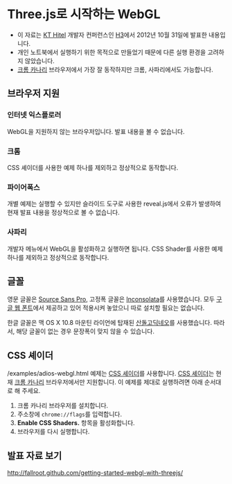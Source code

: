 # Three.js로 시작하는 WebGL

- 이 자료는 [KT Hitel](http://kthcorp.com/) 개발자 컨퍼런스인 [H3](http://h3.kthcorp.com/2012/)에서 2012년 10월 31일에 발표한 내용입니다.
- 개인 노트북에서 실행하기 위한 목적으로 만들었기 때문에 다른 실행 환경을 고려하지 않았습니다.
- [크롬 카나리] 브라우저에서 가장 잘 동작하지만 크롬, 사파리에서도 가능합니다.

## 브라우저 지원

### 인터넷 익스플로러

WebGL을 지원하지 않는 브라우저입니다. 발표 내용을 볼 수 없습니다.

### 크롬

CSS 셰이더를 사용한 예제 하나를 제외하고 정상적으로 동작합니다.

### 파이어폭스

개별 예제는 실행할 수 있지만 슬라이드 도구로 사용한 reveal.js에서 오류가 발생하여 현재 발표 내용을 정상적으로 볼 수 없습니다.

### 사파리

개발자 메뉴에서 WebGL을 활성화하고 실행하면 됩니다. CSS Shader를 사용한 예제 하나를 제외하고 정상적으로 동작합니다.

## 글꼴

영문 글꼴은 [Source Sans Pro], 고정폭 글꼴은 [Inconsolata]를 사용했습니다. 모두 [구글 웹 폰트]에서 제공하고 있어 적용시켜 놓았으니 따로 설치할 필요는 없습니다.

한글 글꼴은 맥 OS X 10.8 마운틴 라이언에 탑재된 [산돌고딕네오]를 사용했습니다. 따라서, 해당 글꼴이 없는 경우 문장폭이 맞지 않을 수 있습니다.

## CSS 셰이더

/examples/adios-webgl.html 예제는 [CSS 셰이더]를 사용합니다. [CSS 셰이더]는 현재 [크롬 카나리] 브라우저에서만 지원합니다. 이 예제를 제대로 실행하려면 아래 순서대로 해 주세요.

1. 크롬 카나리 브라우저를 설치합니다.
2. 주소창에 `chrome://flags`를 입력합니다.
3. **Enable CSS Shaders.** 항목을 활성화합니다.
4. 브라우저를 다시 실행합니다.

## 발표 자료 보기

<http://fallroot.github.com/getting-started-webgl-with-threejs/>

[크롬 카나리]: https://tools.google.com/dlpage/chromesxs
[구글 웹 폰트]: http://www.google.com/webfonts
[Source Sans Pro]: http://www.google.com/webfonts/specimen/Source+Sans+Pro
[Inconsolata]: http://www.google.com/webfonts/specimen/Inconsolata
[산돌고딕네오]: http://neo.sandoll.co.kr/
[CSS 셰이더]: http://www.w3.org/TR/filter-effects/#feCustomElement